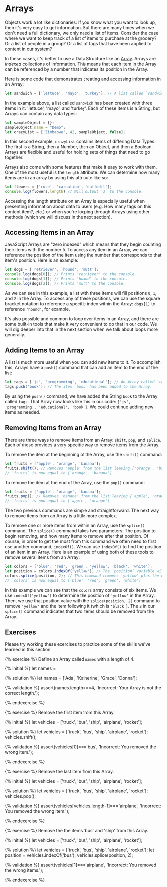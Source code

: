 # Arrays

Objects work a lot like dictionaries: If you know what you want to look up, then it's very easy to get information. But there are many times when we don't need a full dictionary, we only need a list of items. Consider the case where we want to keep track of a list of items to purchase at the grocery? Or a list of people in a group? Or a list of tags that have been applied to content in our system?

In these cases, it's better to use a Data Structure like an [Array](https://developer.mozilla.org/en-US/docs/Web/JavaScript/Reference/Global_Objects/Array). Arrays are _indexed_ collections of information. This means that each item in the Array can be referenced by a number that indicates its position in the Array.

Here is some code that demonstrates creating and accessing information in an Array:

```js
let sandwich = ['lettuce', 'mayo', 'turkey']; // A list called `sandwich` has been created with three items in it.
```
In the example above, a list called `sandwich` has been created with three items in it: 'lettuce', 'mayo', and 'turkey'. Each of these items is a String, but Arrays can contain any data types:

 ```js
 let sampleObject = {};
 sampleObject.name = "Demo";
 let crazyList = ['Zimbabwe', 42, sampleObject, false];
 ```
In this second example, `crazyList` contains items of differing Data Types. The first is a String, then a Number, then an Object, and then a Boolean. Arrays are flexible and useful for holding sets of things that need to go together.

Arrays also come with some features that make it easy to work with them. One of the most useful is the `length` attribute. We can determine how many items are in an array by using this attribute like so:

```js
let flowers = ['rose', 'carnation', 'daffodil'];
console.log(flowers.length) // Will output `3` to the console.
```
Accessing the length attribute on an Array is especially useful when presenting information about data to users (e.g. How many tags on this content item?, etc.) or when you're looping through Arrays using other methods (which we will discuss in the next section).

## Accessing Items in an Array
JavaScript Arrays are "zero indexed" which means that they begin counting their items with the number `0`. To access any item in an Array, we can reference the position of the item using the number that corresponds to that item's position. Here is an example:

```js
let dogs = ['retriever', 'hound', 'mutt'];
console.log(dogs[0]); // Prints 'retriever' to the console.
console.log(dogs[1]); // Prints 'hound' to the console.
console.log(dogs[2]); // Prints 'mutt' to the console.
```
As we can see in this example, a list with three items will fill positions `0`, `1`, and `2` in the Array. To access any of these positions, we can use the square bracket notation to reference a specific index within the Array: `dogs[1]` to reference `'hound'`, for example.

It's also possible and common to loop over items in an Array, and there are some built-in tools that make it very convenient to do that in our code. We will dig deeper into that in the next section when we talk about loops more generally.

## Adding Items to an Array

A list is much more useful when you can add new items to it. To accomplish this, Arrays have a `push()` command that can add an item to the end of the list:

```js
let tags = ['js', 'programming', 'educational']; // An Array called `tags` is created with three items.
tags.push('book'); // The item `book` has been added to the Array.
```
By using the `push()` command, we have added the String `book` to the Array called `tags`. That Array now looks like this in our code: `['js', 'programming', 'educational', 'book']`. We could continue adding new items as needed.

## Removing Items from an Array

There are three ways to remove items from an Array: `shift`, `pop`, and `splice`. Each of these provides a very specific way to remove items from the Array.

To remove the item at the beginning of the Array, use the `shift()` command:

```js
let fruits = ['apple', 'orange', 'banana']; 
fruits.shift(); // Removes 'apple' from the list leaving ['orange', 'banana'].
// `fruits` is now equal to ['orange', 'banana']
```

To remove the item at the end of the Array, use the `pop()` command:

```js
let fruits = ['apple', 'orange', 'banana']; 
fruits.pop(); // Removes 'banana' from the list leaving ['apple', 'orange'].
// `fruits` is now equal to ['apple', 'orange']
```

The two previous commands are simple and straightforward. The next way to remove items from an Array is a little more complex. 

To remove one or more items from within an Array, use the `splice()` command. The `splice()` command takes two parameters: The position to begin removing, and how many items to remove after that position. Of course, in order to get the most from this command we often need to first use another command, `indexOf()`. We can use `indexOf()` to find the position of an item in an Array. Here is an example of using both of these tools to remove several items from an Array:

```js
let colors = ['blue', 'red', 'green', 'yellow', 'black', 'white'];
let position = colors.indexOf('yellow'); // The `position` variable will be set to `3` since that is the index for the item 'yellow' in this Array.
colors.splice(position, 2); // This command removes 'yellow' plus the one item following 'yellow' (which is 'black').
// `colors` is now equal to ['blue', 'red', 'green', 'white']
```
In this example we can see that the `colors` array consists of six items. We use `indexOf('yellow')` to determine the position of `'yellow'` in the Array. Then, we use that position value with the `splice(position, 2)` command to remove `'yellow'` and the item following it (which is `'black'`). The `2` in our `splice()` command indicates that two items should be removed from the Array.

## Exercises
Please try working these exercises to practice some of the skills we've learned in this section.


{% exercise %}
Define an Array called `names` with a length of 4.

{% initial %}
let names =

{% solution %}
let names = ['Ada', 'Katherine', 'Grace', 'Donna'];

{% validation %}
assert(names.length===4, 'Incorrect: Your Array is not the correct length.');

{% endexercise %}

{% exercise %}
Remove the first item from this Array.

{% initial %}
let vehicles = ['truck', 'bus', 'ship', 'airplane', 'rocket'];

{% solution %}
let vehicles = ['truck', 'bus', 'ship', 'airplane', 'rocket'];
vehicles.shift();

{% validation %}
assert(vehicles[0]==='bus', 'Incorrect: You removed the wrong item.');

{% endexercise %}

{% exercise %}
Remove the last item from this Array.

{% initial %}
let vehicles = ['truck', 'bus', 'ship', 'airplane', 'rocket'];

{% solution %}
let vehicles = ['truck', 'bus', 'ship', 'airplane', 'rocket'];
vehicles.pop();

{% validation %}
assert(vehicles[vehicles.length-1]==='airplane', 'Incorrect: You removed the wrong item.');

{% endexercise %}


{% exercise %}
Remove the the items 'bus' and 'ship' from this Array.

{% initial %}
let vehicles = ['truck', 'bus', 'ship', 'airplane', 'rocket'];

{% solution %}
let vehicles = ['truck', 'bus', 'ship', 'airplane', 'rocket'];
let position = vehicles.indexOf('bus');
vehicles.splice(position, 2);

{% validation %}
assert(vehicles[1]==='airplane', 'Incorrect: You removed the wrong items.');

{% endexercise %}






